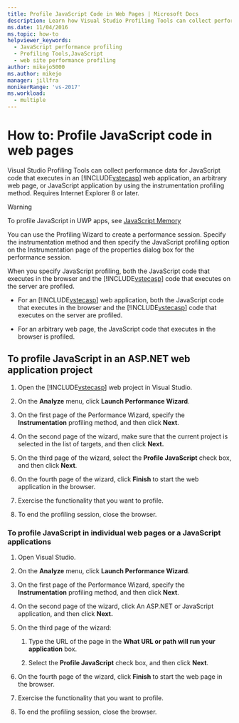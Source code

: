 ```yaml
---
title: Profile JavaScript Code in Web Pages | Microsoft Docs
description: Learn how Visual Studio Profiling Tools can collect performance data for JavaScript code by using the instrumentation profiling method.
ms.date: 11/04/2016
ms.topic: how-to
helpviewer_keywords: 
  - JavaScript performance profiling
  - Profiling Tools,JavaScript
  - web site performance profiling
author: mikejo5000
ms.author: mikejo
manager: jillfra
monikerRange: 'vs-2017'
ms.workload: 
  - multiple
---
```

# How to: Profile JavaScript code in web pages

Visual Studio Profiling Tools can collect performance data for JavaScript code that executes in an [!INCLUDE[vstecasp](../code-quality/includes/vstecasp_md.md)] web application, an arbitrary web page, or JavaScript application by using the instrumentation profiling method. Requires Internet Explorer 8 or later.

> [!WARNING]
> To profile JavaScript in UWP apps, see [JavaScript Memory](../profiling/javascript-memory.md)

You can use the Profiling Wizard to create a performance session. Specify the instrumentation method and then specify the JavaScript profiling option on the Instrumentation page of the properties dialog box for the performance session.

When you specify JavaScript profiling, both the JavaScript code that executes in the browser and the [!INCLUDE[vstecasp](../code-quality/includes/vstecasp_md.md)] code that executes on the server are profiled.

- For an [!INCLUDE[vstecasp](../code-quality/includes/vstecasp_md.md)] web application, both the JavaScript code that executes in the browser and the [!INCLUDE[vstecasp](../code-quality/includes/vstecasp_md.md)] code that executes on the server are profiled.

- For an arbitrary web page, the JavaScript code that executes in the browser is profiled.

## To profile JavaScript in an ASP.NET web application project

1. Open the [!INCLUDE[vstecasp](../code-quality/includes/vstecasp_md.md)] web project in Visual Studio.

2. On the **Analyze** menu, click **Launch Performance Wizard**.

3. On the first page of the Performance Wizard, specify the **Instrumentation** profiling method, and then click **Next**.

4. On the second page of the wizard, make sure that the current project is selected in the list of targets, and then click **Next.**

5. On the third page of the wizard, select the **Profile JavaScript** check box, and then click **Next**.

6. On the fourth page of the wizard, click **Finish** to start the web application in the browser.

7. Exercise the functionality that you want to profile.

8. To end the profiling session, close the browser.

### To profile JavaScript in individual web pages or a JavaScript applications

1. Open Visual Studio.

2. On the **Analyze** menu, click **Launch Performance Wizard**.

3. On the first page of the Performance Wizard, specify the **Instrumentation** profiling method, and then click **Next**.

4. On the second page of the wizard, click An ASP.NET or JavaScript application, and then click **Next.**

5. On the third page of the wizard:

    1. Type the URL of the page in the **What URL or path will run your application** box.

    2. Select the **Profile JavaScript** check box, and then click **Next**.

6. On the fourth page of the wizard, click **Finish** to start the web page in the browser.

7. Exercise the functionality that you want to profile.

8. To end the profiling session, close the browser.
